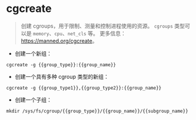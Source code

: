 # cgcreate

> 创建 cgroups，用于限制、测量和控制进程使用的资源。
> `cgroups` 类型可以是 `memory`、`cpu`、`net_cls` 等。
> 更多信息：<https://manned.org/cgcreate>。

- 创建一个新组：

`cgcreate -g {{group_type}}:{{group_name}}`

- 创建一个具有多种 cgroup 类型的新组：

`cgcreate -g {{group_type1}},{{group_type2}}:{{group_name}}`

- 创建一个子组：

`mkdir /sys/fs/cgroup/{{group_type}}/{{group_name}}/{{subgroup_name}}`